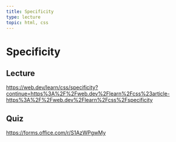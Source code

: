 ```yaml
---
title: Specificity
type: lecture
topic: html, css
---
```


# Specificity

## Lecture

https://web.dev/learn/css/specificity?continue=https%3A%2F%2Fweb.dev%2Flearn%2Fcss%23article-https%3A%2F%2Fweb.dev%2Flearn%2Fcss%2Fspecificity

## Quiz

https://forms.office.com/r/S1AzWPgwMy

